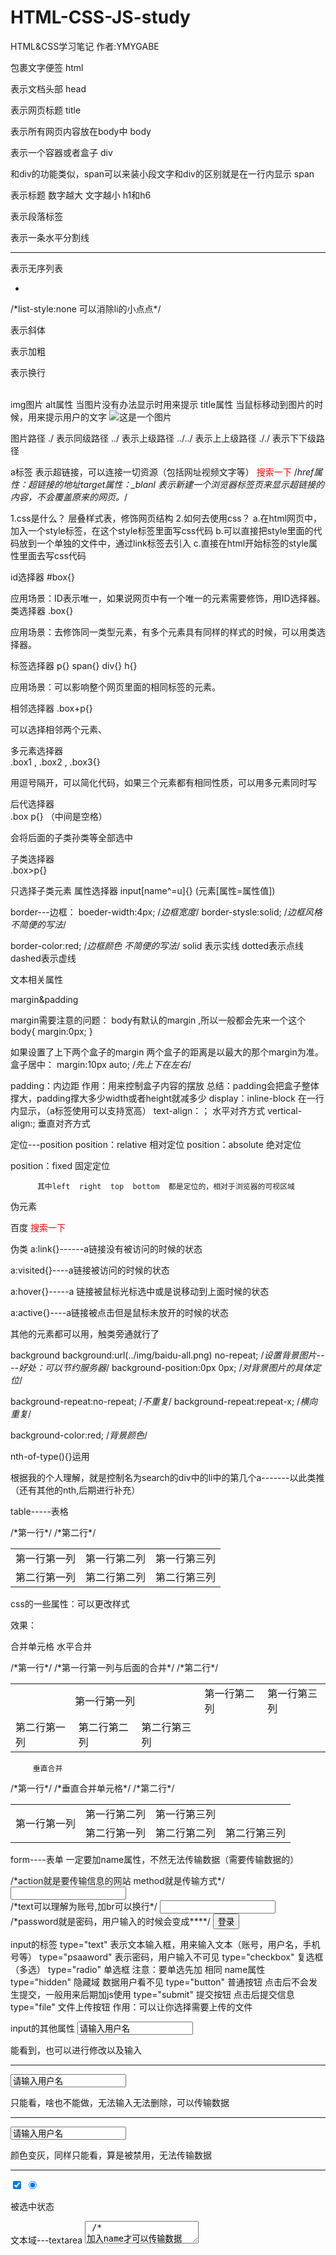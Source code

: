 # HTML-CSS-JS-study
HTML&CSS学习笔记
                                                                                                                                     作者:YMYGABE


包裹文字便签
html 


表示文档头部
head


表示网页标题
title


表示所有网页内容放在body中
body


表示一个容器或者盒子
div


和div的功能类似，span可以来装小段文字和div的区别就是在一行内显示
span


表示标题 数字越大 文字越小
h1和h6


表示段落标签
<p> </p>


表示一条水平分割线
<hr></hr>


表示无序列表
<ul><li> </li></ul>              /*list-style:none 可以消除li的小点点*/

    

表示斜体
<i></i>   <em></em>


 表示加粗
<strong></strong>


表示换行
<br></br> 


img图片
alt属性 当图片没有办法显示时用来提示
title属性 当鼠标移动到图片的时候，用来提示用户的文字
<img src="../img/baidu.png"  alt="这是一个图片" title="图片">

图片路径
./                     表示同级路径
../                    表示上级路径
../../                 表示上上级路径
././                   表示下下级路径


a标签 表示超链接，可以连接一切资源（包括网址视频文字等）
<a href="http://www.baidu.com" target="_blank"></a>
/*href属性：超链接的地址target属性：_blanl 表示新建一个浏览器标签页来显示超链接的内容，不会覆盖原来的网页。*/
<style>
    a{
        text-decoration:none;              /*a标签文字下划线去除：*/
    }
</style>




1.css是什么？
层叠样式表，修饰网页结构
2.如何去使用css？
a.在html网页中，加入一个style标签，在这个style标签里面写css代码
b.可以直接把style里面的代码放到一个单独的文件中，通过link标签去引入
c.直接在html开始标签的style属性里面去写css代码

id选择器
#box{}

应用场景：ID表示唯一，如果说网页中有一个唯一的元素需要修饰，用ID选择器。
类选择器
.box{}

应用场景：去修饰同一类型元素，有多个元素具有同样的样式的时候，可以用类选择器。

标签选择器
p{}   span{}   div{}   h{}


应用场景：可以影响整个网页里面的相同标签的元素。

相邻选择器
  .box+p{}             

 可以选择相邻两个元素、

多元素选择器   
.box1 , .box2 , .box3{}  

 用逗号隔开，可以简化代码，如果三个元素都有相同性质，可以用多元素同时写

后代选择器   
 .box p{}   （中间是空格）

   会将后面的子类孙类等全部选中

子类选择器  
 .box>p{}

只选择子类元素
属性选择器
input[name^=u]{}         (元素[属性=属性值])









border---边框：
boeder-width:4px;          /*边框宽度*/
border-stysle:solid;       /*边框风格  不简便的写法*/

border-color:red;            /*边框颜色  不简便的写法*/
solid 表示实线 dotted表示点线 
dashed表示虚线
<style>
    .box{
         width:100px;
        height:100px;
        border: red solid 1px;
    }
    .box2{
        width:100px;
        height:100px;
        border-radius:10px;      
        /*设置边框边变圆  border-top-right-radius：表示右上的边框半径（以此类推）*/
    }
    /*边框圆角*/；
    border-radius:20px;                    /*同时设置四个角*/
    border-radius:20px，10px;              /*分别设置两个角*/
    border-radius:20px，10px，10px;        /*分别设置三个角*/
    border-radius:20px，20px，10px，10px;  /*分别设置四个角*/

   /*设置圆（前提宽与高一致）*/
    border-radius:50%
</style>




文本相关属性

          
<style>
.text{
text-align:center;               /*文字水平居中*/
}

.text2{
line-height:50pxl;/*文字垂直居中,让line-height等于盒子高度 line-height=height*/
}
text3{
text-indent:50px; /*设置文字的缩进，在用background设置图片的时候可以设置成-999px,使文字隐藏*/
}
text4{
letter-spacing:10px;      /*设置文字间间距，normal时候为默认间距*/
font-size:12px;           /*设置文字大小*/
font-weight:100px;         /*加粗等（bold粗 bolder更粗 light更细）也可用px设置*/
font-famliy: 定义字体 “”+serif;  /*字体样式*/
}
</style>




margin&padding

margin需要注意的问题：
body有默认的margin ,所以一般都会先来一个这个
body{
    margin:0px;
}


如果设置了上下两个盒子的margin 两个盒子的距离是以最大的那个margin为准。
盒子居中：
margin:10px auto;  /*先上下在左右*/

padding：内边距 
作用：用来控制盒子内容的摆放
总结：padding会把盒子整体撑大，padding撑大多少width或者height就减多少
display：inline-block   在一行内显示，（a标签使用可以支持宽高）
text-align：；  水平对齐方式
vertical-align:;  垂直对齐方式 



  
定位---position
position：relative        相对定位
position：absolute        绝对定位




position：fixed          固定定位

          其中left  right  top  bottom  都是定位的，相对于浏览器的可视区域



伪元素
<style>
    /*--在内容之后加入--*/
    a::after{
        content:"搜索一下";
        color:red;
    }
     /*--在内容之后加入--*/
      a::befor{
        content:"noding";
        color:green;
    }
</style>

<body>
    <a href="">
     百度
    </a>
</body>





伪类
a:link{}------a链接没有被访问的时候的状态

a:visited{}----a链接被访问的时候的状态

a:hover{}-----a 链接被鼠标光标选中或是说移动到上面时候的状态

a:active{}----a链接被点击但是鼠标未放开的时候的状态

其他的元素都可以用，触类旁通就行了






background
background:url(../img/baidu-all.png) no-repeat;  /*设置背景图片----好处：可以节约服务器*/
background-position:0px 0px;            /*对背景图片的具体定位*/

background-repeat:no-repeat;           /*不重复*/
background-repeat:repeat-x;            /*横向重复*/

background-color:red;                  /*背景颜色*/



nth-of-type(){}运用



根据我的个人理解，就是控制名为search的div中的li中的第几个a-------以此类推（还有其他的nth,后期进行补充）

table-----表格
<body>
    <table>
            /*第一行*/
        <tr>
            <td>第一行第一列</td>
            <td>第一行第二列</td>
            <td>第一行第三列</td>
        </tr>
        /*第二行*/
        <tr>
            <td>第二行第一列</td>
            <td>第二行第二列</td>
            <td>第二行第三列</td>
        </tr>
    </table>
</body>

css的一些属性：可以更改样式


效果：

合并单元格
        水平合并
<table>
            /*第一行*/
        <tr >
            <td colspan="3" align="center">第一行第一列</td> /*第一行第一列与后面的合并*/
            <td>第一行第二列</td>
            <td>第一行第三列</td>
        </tr>
        /*第二行*/
        <tr>
            <td>第二行第一列</td>
            <td>第二行第二列</td>
            <td>第二行第三列</td>
        </tr>
    </table>



             
         垂直合并
<body>
    <table>
            /*第一行*/
        <tr>
            <td rowspan="3">第一行第一列</td>    /*垂直合并单元格*/
            <td>第一行第二列</td>
            <td>第一行第三列</td>
        </tr>
        /*第二行*/
        <tr>
            <td>第二行第一列</td>
            <td>第二行第二列</td>
            <td>第二行第三列</td>
        </tr>
    </table>
</body>







form----表单
一定要加name属性，不然无法传输数据（需要传输数据的）
<form action="www.baidu.com" method="">            /*action就是要传输信息的网站  method就是传输方式*/
    <input type="text" name="username"/></br>     /*text可以理解为账号,加br可以换行*/
    <input type="password" name="userpss"/></br>           /*password就是密码，用户输入的时候会变成****/
    <input type="submit"  value="登录"/>            
</form>




input的标签
type="text"            表示文本输入框，用来输入文本（账号，用户名，手机号等）
type="psaaword"        表示密码，用户输入不可见
type="checkbox"        复选框（多选）
type="radio"           单选框 注意：要单选先加 相同 name属性
type="hidden"          隐藏域 数据用户看不见
type="button"          普通按钮 点击后不会发生提交，一般用来后期加js使用
type="submit"          提交按钮 点击后提交信息
type="file"            文件上传按钮  作用：可以让你选择需要上传的文件

input的其他属性
<input type="text" value="请输入用户名"/>

能看到，也可以进行修改以及输入


--------------------------------------------------------------------------------
<input type="text" value="请输入用户名" readonly />

只能看，啥也不能做，无法输入无法删除，可以传输数据


--------------------------------------------------------------------------------
<input type="text" value="请输入用户名" diabled/>

颜色变灰，同样只能看，算是被禁用，无法传输数据


--------------------------------------------------------------------------------
<input type="checkbox" checked/>
<input type="radio" checked/>

被选中状态

文本域---textarea
    <textarea rows="" cols="" name="">      /* 加入name才可以传输数据  rows设置高 cols设置宽*/
    
    </textarea>




按钮-----button

<button type="button">登录<img src="../img/a1.png" ></button>   /*可以插入图片，功能强*/





下拉选择框---select
	<select name="city" size="4" multiple>
				<option value="">北京</option>
				<option value ="">上海</option>
				<option value ="">广州</option>
				<option value ="">深圳</option>
				<option value ="">福建</option>
    </select>







label
<label for="man">男</label><input type="radio" name="sex" id="man" value="" />
<label for="woman">女</label><input type="radio" name="sex" id="woman" value="" />


效果就是点男的或者女两个字也可以选择
或者直接把input放在label里，但是不要加for=""  不然可能会出问题
<label>haha<input type="radio" name="" id="" value=""/></label>
